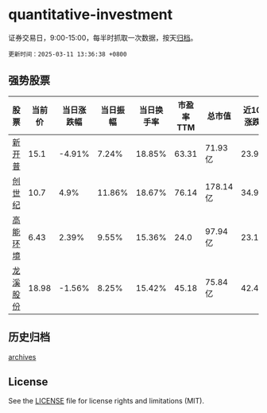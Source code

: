 # quantitative-investment

证券交易日，9:00-15:00，每半时抓取一次数据，按天[归档](archives)。

`更新时间：2025-03-11 13:36:38 +0800`

## 强势股票

|股票|当前价|当日涨跌幅|当日振幅|当日换手率|市盈率TTM|总市值|近10日涨跌幅|
|----|----|----|----|----|----|----|----|
|[新开普](https://xueqiu.com/S/SZ300248)|15.1|-4.91%|7.24%|18.85%|63.31|71.93亿|23.97%|
|[创世纪](https://xueqiu.com/S/SZ300083)|10.7|4.9%|11.86%|18.67%|76.14|178.14亿|34.93%|
|[高能环境](https://xueqiu.com/S/SH603588)|6.43|2.39%|9.55%|15.36%|24.0|97.94亿|23.18%|
|[龙溪股份](https://xueqiu.com/S/SH600592)|18.98|-1.56%|8.25%|15.42%|45.18|75.84亿|42.49%|

## 历史归档

[archives](archives)

## License

See the [LICENSE](LICENSE) file for license rights and limitations (MIT).